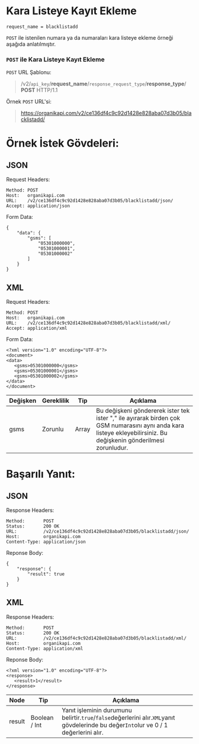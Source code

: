 # Kara Listeye Kayıt Ekleme

```
request_name = blacklistadd
```

`POST` ile istenilen numara ya da numaraları kara listeye ekleme örneği aşağıda anlatılmıştır.

### `POST` ile Kara Listeye Kayıt Ekleme

`POST` URL Şablonu:
> /v2/`api_key`/**request_name**/`response_request_type`/**response_type**/
**POST** HTTP/1.1

Örnek `POST` URL'si:
> https://organikapi.com/v2/ce136df4c9c92d1428e828aba07d3b05/blacklistadd/

# Örnek İstek Gövdeleri:
## JSON
Request Headers:
```
Method: POST
Host:   organikapi.com
URL:    /v2/ce136df4c9c92d1428e828aba07d3b05/blacklistadd/json/
Accept: application/json
```
Form Data:
```
{
    "data": {
        "gsms": [
            "05301000000",
            "05301000001",
            "05301000002"
        ]
    }
}
```

## XML

Request Headers:
```
Method: POST
Host:   organikapi.com
URL:    /v2/ce136df4c9c92d1428e828aba07d3b05/blacklistadd/xml/
Accept: application/xml
```
Form Data:
```
<?xml version="1.0" encoding="UTF-8"?>
<document>
<data>
   <gsms>05301000000</gsms>
   <gsms>05301000001</gsms>
   <gsms>05301000002</gsms>
</data>
</document>
```


|Değişken|Gereklilik|Tip|Açıklama|
|-|-|-|-|
|gsms|Zorunlu|Array|Bu değişkeni göndererek ister tek ister "," ile ayırarak birden çok GSM numarasını aynı anda kara listeye ekleyebilirsiniz. Bu değişkenin gönderilmesi zorunludur.|



# Başarılı Yanıt:
## JSON
Response Headers:
```
Method:       POST
Status:       200 OK
URL:          /v2/ce136df4c9c92d1428e828aba07d3b05/blacklistadd/json/
Host:         organikapi.com
Content-Type: application/json
```
Reponse Body:
```
{
    "response": {
        "result": true
    }
}
```

## XML

Response Headers:
```
Method:       POST
Status:       200 OK
URL:          /v2/ce136df4c9c92d1428e828aba07d3b05/blacklistadd/xml/
Host:         organikapi.com
Content-Type: application/xml
```
Reponse Body:
```
<?xml version="1.0" encoding="UTF-8"?>
<response>
   <result>1</result>
</response>
```

|Node|Tip|Açıklama|
|-|-|-|
|result|Boolean / Int|Yanıt işleminin durumunu belirtir.`true`/`false`değerlerini alır.`XML`yanıt gövdelerinde bu değer`Int`olur ve 0 / 1 değerlerini alır.|
